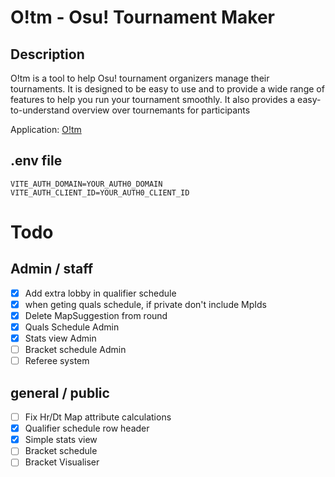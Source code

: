 # O!tm - Osu! Tournament Maker

## Description

O!tm is a tool to help Osu! tournament organizers manage their tournaments. It is designed to be easy to use and to provide a wide range of features to help you run your tournament smoothly.
It also provides a easy-to-understand overview over tournemants for participants

Application: [O!tm](https://osu-tm.vercel.app)

## .env file

```
VITE_AUTH_DOMAIN=YOUR_AUTH0_DOMAIN
VITE_AUTH_CLIENT_ID=YOUR_AUTH0_CLIENT_ID

```

# Todo

## Admin / staff

- [x] Add extra lobby in qualifier schedule
- [x] when geting quals schedule, if private don't include MpIds
- [x] Delete MapSuggestion from round
- [x] Quals Schedule Admin
- [x] Stats view Admin
- [ ] Bracket schedule Admin
- [ ] Referee system

## general / public

- [ ] Fix Hr/Dt Map attribute calculations
- [x] Qualifier schedule row header
- [x] Simple stats view
- [ ] Bracket schedule
- [ ] Bracket Visualiser
